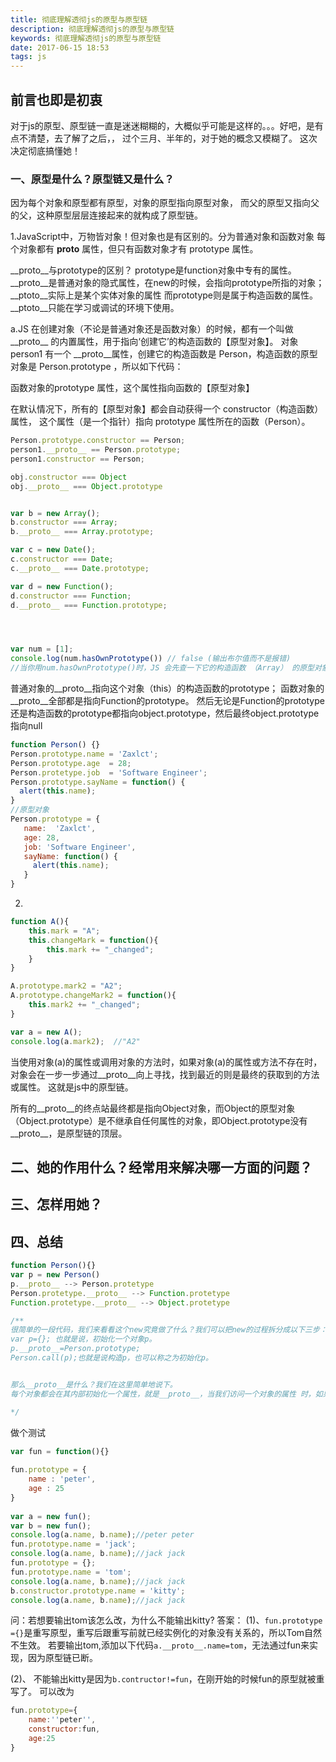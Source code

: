 ```yaml
---
title: 彻底理解透彻js的原型与原型链
description: 彻底理解透彻js的原型与原型链
keywords: 彻底理解透彻js的原型与原型链
date: 2017-06-15 18:53
tags: js
---
```

## 前言也即是初衷
对于js的原型、原型链一直是迷迷糊糊的，大概似乎可能是这样的。。。好吧，是有点不清楚，去了解了之后，，
过个三月、半年的，对于她的概念又模糊了。
这次决定彻底搞懂她！

### 一、原型是什么？原型链又是什么？
因为每个对象和原型都有原型，对象的原型指向原型对象，
而父的原型又指向父的父，这种原型层层连接起来的就构成了原型链。

1.JavaScript中，万物皆对象！但对象也是有区别的。分为普通对象和函数对象
每个对象都有 __proto__ 属性，但只有函数对象才有 prototype 属性。

__proto__与prototype的区别？
prototype是function对象中专有的属性。 
__proto__是普通对象的隐式属性，在new的时候，会指向prototype所指的对象； 
__ptoto__实际上是某个实体对象的属性
而prototype则是属于构造函数的属性。
__ptoto__只能在学习或调试的环境下使用。


a.JS 在创建对象（不论是普通对象还是函数对象）的时候，都有一个叫做__proto__ 的内置属性，用于指向‘创建它’的构造函数的【原型对象】。
对象 person1 有一个 __proto__属性，创建它的构造函数是 Person，构造函数的原型对象是 Person.prototype ，所以如下代码：

函数对象的prototype 属性，这个属性指向函数的【原型对象】

在默认情况下，所有的【原型对象】都会自动获得一个 constructor（构造函数）属性，
这个属性（是一个指针）指向 prototype 属性所在的函数（Person）。

```javascript
Person.prototype.constructor == Person;
person1.__proto__ == Person.prototype;
person1.constructor == Person;

obj.constructor === Object
obj.__proto__ === Object.prototype


var b = new Array();
b.constructor === Array;
b.__proto__ === Array.prototype;

var c = new Date(); 
c.constructor === Date;
c.__proto__ === Date.prototype;

var d = new Function();
d.constructor === Function;
d.__proto__ === Function.prototype;




var num = [1];
console.log(num.hasOwnPrototype()) // false (输出布尔值而不是报错)
//当你用num.hasOwnPrototype()时，JS 会先查一下它的构造函数 （Array） 的原型对象 Array.prototype 有没有有hasOwnPrototype()方法，没查到的话继续查一下 Array.prototype 的原型对象 Array.prototype.__proto__有没有这个方法。
```
普通对象的__proto__指向这个对象（this）的构造函数的prototype；
函数对象的__proto__全部都是指向Function的prototype。
然后无论是Function的prototype还是构造函数的prototype都指向object.prototype，然后最终object.prototype指向null


```javascript
function Person() {}
Person.prototype.name = 'Zaxlct';
Person.prototype.age  = 28;
Person.protetype.job  = 'Software Engineer';
Person.prototype.sayName = function() {
  alert(this.name);
}
//原型对象
Person.prototype = {
   name:  'Zaxlct',
   age: 28,
   job: 'Software Engineer',
   sayName: function() {
     alert(this.name);
   }
}
```

2.
```javascript
function A(){
    this.mark = "A";
    this.changeMark = function(){
        this.mark += "_changed";
    }
}

A.prototype.mark2 = "A2";
A.prototype.changeMark2 = function(){
    this.mark2 += "_changed";
}

var a = new A();
console.log(a.mark2);  //"A2"
```
当使用对象(a)的属性或调用对象的方法时，如果对象(a)的属性或方法不存在时，对象会在一步一步通过__proto__向上寻找，找到最近的则是最终的获取到的方法或属性。
这就是js中的原型链。

所有的__proto__的终点站最终都是指向Object对象，而Object的原型对象（Object.prototype）是不继承自任何属性的对象，即Object.prototype没有__proto__，是原型链的顶层。

## 二、她的作用什么？经常用来解决哪一方面的问题？
## 三、怎样用她？
## 四、总结

```javascript
function Person(){}
var p = new Person()
p.__proto__ --> Person.protetype
Person.protetype.__proto__ --> Function.protetype
Function.protetype.__proto__ --> Object.protetype

/**
很简单的一段代码，我们来看看这个new究竟做了什么？我们可以把new的过程拆分成以下三步：
var p={}; 也就是说，初始化一个对象p。
p.__proto__=Person.prototype;
Person.call(p);也就是说构造p，也可以称之为初始化p。


那么__proto__是什么？我们在这里简单地说下。
每个对象都会在其内部初始化一个属性，就是__proto__，当我们访问一个对象的属性 时，如果这个对象内部不存在这个属性，那么他就会去__proto__里找这个属性，这个__proto__又会有自己的__proto__，于是就这样 一直找下去，也就是我们平时所说的原型链的概念。

*/

```

做个测试
```javascript
var fun = function(){}  
  
fun.prototype = {      
    name : 'peter',      
    age : 25      
}  
  
var a = new fun();  
var b = new fun();  
console.log(a.name, b.name);//peter peter  
fun.prototype.name = 'jack';  
console.log(a.name, b.name);//jack jack  
fun.prototype = {};  
fun.prototype.name = 'tom';  
console.log(a.name, b.name);//jack jack  
b.constructor.prototype.name = 'kitty';  
console.log(a.name, b.name);//jack jack 
```
问：若想要输出tom该怎么改，为什么不能输出kitty?
答案：
(1)、`fun.prototype ={}`是重写原型，重写后跟重写前就已经实例化的对象没有关系的，所以Tom自然不生效。
若要输出tom,添加以下代码`a.__proto__.name=tom`，无法通过fun来实现，因为原型链已断。
			  
(2)、 不能输出kitty是因为`b.contructor!=fun`，在刚开始的时候fun的原型就被重写了。
可以改为
```javascript
fun.prototype={
	name:''peter'',
	constructor:fun,
	age:25
}
```
